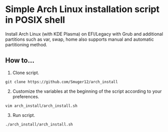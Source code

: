 # Simple Arch Linux installation script in POSIX shell
Install Arch Linux (with KDE Plasma) on EFI/Legacy with Grub and additional partitions such as var, swap, home also supports manual and automatic partitioning method.

## How to...

1. Clone script.

`git clone https://github.com/Smuger12/arch_install`

2. Customize the variables at the beginning of the script according to your preferences.

`vim arch_install/arch_install.sh`

3. Run script.

`./arch_install/arch_install.sh`
